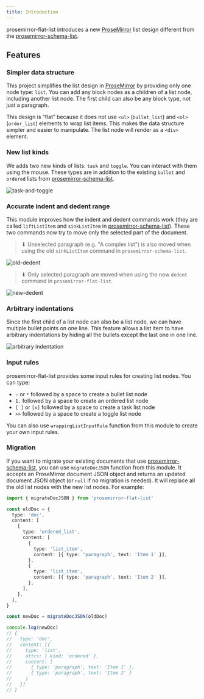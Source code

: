 ```yaml
---
title: Introduction
---
```


prosemirror-flat-list introduces a new [ProseMirror] list design different from the [prosemirror-schema-list].

## Features

### Simpler data structure

This project simplifies the list design in [ProseMirror] by providing only one node type: `list`. You can add any block nodes as a children of a list node, including another list node. The first child can also be any block type, not just a paragraph.

This design is “flat” because it does not use `<ul>` (`bullet_list`) and `<ol>` (`order_list`) elements to wrap list items. This makes the data structure simpler and easier to manipulate. The list node will render as a `<div>` element.

### New list kinds

We adds two new kinds of lists: `task` and `toggle`. You can interact with them using the mouse. These types are in addition to the existing `bullet` and `ordered` lists from [prosemirror-schema-list].

![task-and-toggle](https://user-images.githubusercontent.com/24715727/216984786-b686a5fe-c9e3-47ae-8b06-6fbdb81200d2.gif)

### Accurate indent and dedent range

This module improves how the indent and dedent commands work (they are called `liftListItem` and `sinkListItem` in [prosemirror-schema-list]). These two commands now try to move only the selected part of the document.

> ⬇ Unselected paragraph (e.g. "A complex list") is also moved when using the old `sinkListItem` command in `prosemirror-schema-list`.

![old-dedent](https://user-images.githubusercontent.com/24715727/216982142-4fc89391-5dec-426b-bcfb-b0290920f08e.gif)

> ⬇ Only selected paragraph are moved when using the new `dedent` command in `prosemirror-flat-list`.

![new-dedent](https://user-images.githubusercontent.com/24715727/216982134-4e222d58-033c-4dbf-acfc-132d6264f524.gif)

### Arbitrary indentations

Since the first child of a list node can also be a list node, we can have multiple bullet points on one line. This feature allows a list item to have arbitrary indentations by hiding all the bullets except the last one in one line.

![arbitrary indentation](https://user-images.githubusercontent.com/24715727/216973979-af271633-62a2-4744-a522-e87b89426f90.gif)

### Input rules

prosemirror-flat-list provides some input rules for creating list nodes. You can type:

- `-` or `*` followed by a space to create a bullet list node
- `1.` followed by a space to create an ordered list node
- `[ ]` or `[x]` followed by a space to create a task list node
- `>>` followed by a space to create a toggle list node

You can also use `wrappingListInputRule` function from this module to create your own input rules.

### Migration

If you want to migrate your existing documents that use [prosemirror-schema-list], you can use `migrateDocJSON` function from this module. It accepts an ProseMirror document JSON object and returns an updated document JSON object (or `null` if no migration is needed). It will replace all the old list nodes with the new list nodes. For example:

```typescript
import { migrateDocJSON } from 'prosemirror-flat-list'

const oldDoc = {
  type: 'doc',
  content: [
    {
      type: 'ordered_list',
      content: [
        {
          type: 'list_item',
          content: [{ type: 'paragraph', text: 'Item 1' }],
        },
        {
          type: 'list_item',
          content: [{ type: 'paragraph', text: 'Item 2' }],
        },
      ],
    },
  ],
}

const newDoc = migrateDocJSON(oldDoc)

console.log(newDoc)
// {
//   type: 'doc',
//   content: [{
//     type: 'list',
//     attrs: { kind: 'ordered' },
//     content: [
//       { type: 'paragraph', text: 'Item 1' },
//       { type: 'paragraph', text: 'Item 2' }
//     ]
//   }]
// }
```

[ProseMirror]: https://prosemirror.net/
[prosemirror-schema-list]: https://github.com/ProseMirror/prosemirror-schema-list
[prosemirror-flat-list]: https://github.com/ocavue/prosemirror-flat-list/tree/master/packages/prosemirror-package
